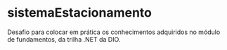 # sistemaEstacionamento
Desafio para colocar em prática os conhecimentos adquiridos no módulo de fundamentos, da trilha .NET da DIO.
